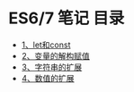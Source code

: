 # ES6/7 笔记 目录
- [1、let和const](./1、let和const/let和const.md)
- [2、变量的解构赋值](./2、变量的解构赋值/变量的解构赋值.md)
- [3、字符串的扩展](./3、字符串的扩展/3、字符串的扩展.md)
- [4、数值的扩展](./4、数值的扩展/4、数值的扩展.md)
